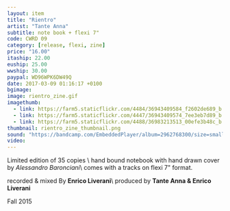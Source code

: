 ```yaml
---
layout: item
title: "Rientro"
artist: "Tante Anna"
subtitle: note book + flexi 7"
code: CWRD 09
category: [release, flexi, zine]
price: "16.00"
itaship: 22.00
euship: 25.00
wwship: 30.00
paypal: WD96WPK6DW49Q
date: 2017-03-09 01:16:17 +0100
bgimage:
image: rientro_zine.gif
imagethumb:
  - link: https://farm5.staticflickr.com/4484/36943409584_f2602de689_b.jpg
  - link: https://farm5.staticflickr.com/4447/36943409574_7ee3eb7d89_b.jpg
  - link: https://farm5.staticflickr.com/4488/36983213513_00efe3b48c_b.jpg
thumbnail: rientro_zine_thumbnail.png
sound: "https://bandcamp.com/EmbeddedPlayer/album=2962768300/size=small/bgcol=333333/linkcol=ffffff/track=4124325278/transparent=true/"
video:
---
```


Limited edition of 35 copies \\
hand bound notebook with hand drawn cover by *Alessandro Baronciani*\\
comes with a tracks on flexi 7" format.

recorded & mixed By **Enrico Liverani**\\
produced by **Tante Anna & Enrico Liverani**

Fall 2015